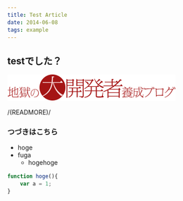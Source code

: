 ```yaml
---
title: Test Article
date: 2014-06-08
tags: example
---
```


## testでした？

![hoge](../img/layout/logo.png)

/(READMORE)/

### つづきはこちら

* hoge
* fuga
    * hogehoge


```hoge.js
function hoge(){
    var a = 1;
}
```


